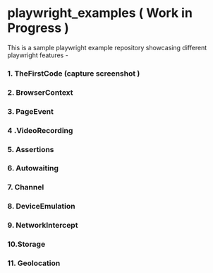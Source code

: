 # playwright_examples ( Work in Progress ) 

This is a sample playwright example repository showcasing different playwright features - 

### 1. TheFirstCode (capture screenshot ) 

### 2. BrowserContext

### 3.  PageEvent

### 4 .VideoRecording

### 5. Assertions

### 6. Autowaiting

### 7. Channel

### 8. DeviceEmulation

### 9. NetworkIntercept

### 10.Storage 

### 11. Geolocation



